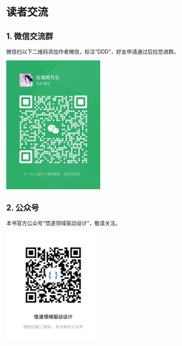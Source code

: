 # 读者交流

## 1. 微信交流群

微信扫以下二维码添加作者微信，标注“DDD”，好友申请通过后拉您进群。

<div><img src="/images/0/qr.jpg" width="50%" height="50%" alt="pi1rmB6.jpg" border="0"/></div>

## 2. 公众号

本书官方公众号“悟道领域驱动设计”，敬请关注。

<div><img src="/images/0/gzh.jpg" width="50%" height="50%" alt="pi1rmB6.jpg" border="0"/></div>








